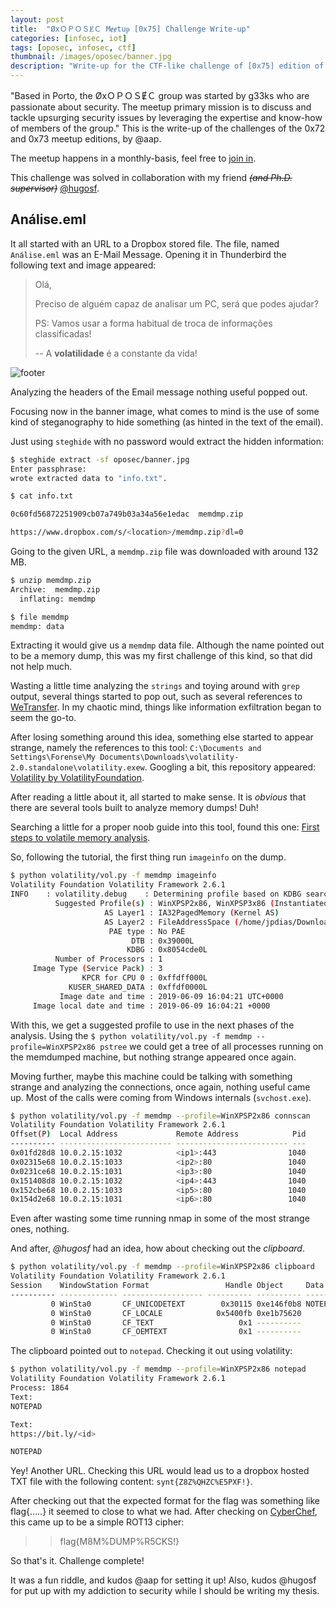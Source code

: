 ```yaml
---
layout: post
title:  "ØxＯＰＯＳɆＣ Mɇɇtuᵽ [0x75] Challenge Write-up"
categories: [infosec, iot]
tags: [oposec, infosec, ctf]
thumbnail: /images/oposec/banner.jpg
description: "Write-up for the CTF-like challenge of [0x75] edition of the ØxＯＰＯＳɆＣ Mɇɇtuᵽ"
---
```


"Based in Porto, the ØxＯＰＯＳɆＣ group was started by g33ks who are passionate about security. The meetup primary mission is to discuss and tackle upsurging security issues by leveraging the expertise and know-how of members of the group." This is the write-up of the challenges of the 0x72 and 0x73 meetup editions, by @aap.
<!--more-->

The meetup happens in a monthly-basis, feel free to [join in](https://www.meetup.com/0xOPOSEC/).

This challenge was solved in collaboration with my friend _<s>(and Ph.D. supervisor)</s>_ [@hugosf](http://hugosereno.eu/).


## Análise.eml


It all started with an URL to a Dropbox stored file. The file, named `Análise.eml` was an E-Mail Message. Opening it in Thunderbird the following text and image appeared:

> Olá,
>
>Preciso de alguém capaz de analisar um PC, será que podes ajudar?
>
>PS: Vamos usar a forma habitual de troca de informações classificadas!
>
>--
>A **volatilidade** é a constante da vida!

![footer](/images/oposec/banner.jpg)

Analyzing the headers of the Email message nothing useful popped out. 

Focusing now in the banner image, what comes to mind is the use of some kind of steganography to hide something (as hinted in the text of the email).

Just using `steghide` with no password would extract the hidden information:

```bash
$ steghide extract -sf oposec/banner.jpg
Enter passphrase: 
wrote extracted data to "info.txt".

$ cat info.txt

0c60fd56872251909cb07a749b03a34a56e1edac  memdmp.zip

https://www.dropbox.com/s/<location>/memdmp.zip?dl=0
```

Going to the given URL, a `memdmp.zip` file was downloaded with around 132 MB. 

```bash
$ unzip memdmp.zip 
Archive:  memdmp.zip
  inflating: memdmp                  

$ file memdmp     
memdmp: data
```

Extracting it would give us a `memdmp` data file. Although the name pointed out to be a memory dump, this was my first challenge of this kind, so that did not help much.

Wasting a little time analyzing the `strings` and toying around with `grep` output, several things started to pop out, such as several references to [WeTransfer](https://wetransfer.com/). In my chaotic mind, things like information exfiltration began to seem the go-to. 

After losing something around this idea, something else started to appear strange, namely the references to this tool:
`C:\Documents and Settings\Forense\My Documents\Downloads\volatility-2.0.standalone\volatility.exew`. Googling a bit, this repository appeared: [Volatility by VolatilityFoundation](https://github.com/volatilityfoundation/volatility).

After reading a little about it, all started to make sense. It is *obvious* that there are several tools built to analyze memory dumps! Duh!

Searching a little for a proper noob guide into this tool, found this one: [First steps to volatile memory analysis](https://medium.com/@zemelusa/first-steps-to-volatile-memory-analysis-dcbd4d2d56a1). 

So, following the tutorial, the first thing run `imageinfo` on the dump.

```bash
$ python volatility/vol.py -f memdmp imageinfo
Volatility Foundation Volatility Framework 2.6.1
INFO    : volatility.debug    : Determining profile based on KDBG search...
          Suggested Profile(s) : WinXPSP2x86, WinXPSP3x86 (Instantiated with WinXPSP2x86)
                     AS Layer1 : IA32PagedMemory (Kernel AS)
                     AS Layer2 : FileAddressSpace (/home/jpdias/Downloads/memdmp)
                      PAE type : No PAE
                           DTB : 0x39000L
                          KDBG : 0x8054cde0L
          Number of Processors : 1
     Image Type (Service Pack) : 3
                KPCR for CPU 0 : 0xffdff000L
             KUSER_SHARED_DATA : 0xffdf0000L
           Image date and time : 2019-06-09 16:04:21 UTC+0000
     Image local date and time : 2019-06-09 16:04:21 +0000
```

With this, we get a suggested profile to use in the next phases of the analysis. Using the `$ python volatility/vol.py -f memdmp --profile=WinXPSP2x86 pstree` we could get a tree of all processes running on the memdumped machine, but nothing strange appeared once again. 

Moving further, maybe this machine could be talking with something strange and analyzing the connections, once again, nothing useful came up. Most of the calls were coming from Windows internals (`svchost.exe`).

```bash
$ python volatility/vol.py -f memdmp --profile=WinXPSP2x86 connscan
Volatility Foundation Volatility Framework 2.6.1
Offset(P)  Local Address             Remote Address            Pid
---------- ------------------------- ------------------------- ---
0x01fd28d8 10.0.2.15:1032            <ip1>:443                1040
0x02315e68 10.0.2.15:1033            <ip2>:80                 1040
0x0231ce68 10.0.2.15:1031            <ip3>:80                 1040
0x151408d8 10.0.2.15:1032            <ip4>:443                1040
0x152cbe68 10.0.2.15:1033            <ip5>:80                 1040
0x154d2e68 10.0.2.15:1031            <ip6>:80                 1040
```

Even after wasting some time running nmap in some of the most strange ones, nothing.

And after, *@hugosf* had an idea, how about checking out the *clipboard*.

```bash
$ python volatility/vol.py -f memdmp --profile=WinXPSP2x86 clipboard
Volatility Foundation Volatility Framework 2.6.1
Session    WindowStation Format                 Handle Object     Data  
---------- ------------- ------------------ ---------- ---------- --------
         0 WinSta0       CF_UNICODETEXT        0x30115 0xe146f0b8 NOTEPAD
         0 WinSta0       CF_LOCALE            0x5400fb 0xe1b75620       
         0 WinSta0       CF_TEXT                   0x1 ----------
         0 WinSta0       CF_OEMTEXT                0x1 ----------
```

The clipboard pointed out to `notepad`. Checking it out using volatility:

```bash
$ python volatility/vol.py -f memdmp --profile=WinXPSP2x86 notepad  
Volatility Foundation Volatility Framework 2.6.1
Process: 1864
Text:
NOTEPAD

Text:
https://bit.ly/<id>

NOTEPAD
```

Yey! Another URL. Checking this URL would lead us to a dropbox hosted TXT file with the following content: `synt{Z8Z%QHZC%E5PXF!}`.

After checking out that the expected format for the flag was something like flag{.....} it seemed to close to what we had. After checking on [CyberChef](), this came up to be a simple ROT13 cipher: 

>> flag{M8M%DUMP%R5CKS!}

So that's it. Challenge complete! 

It was a fun riddle, and kudos @aap for setting it up! Also, kudos @hugosf for put up with my addiction to security while I should be writing my thesis.

